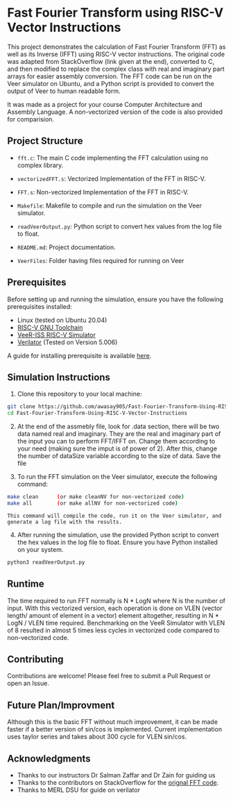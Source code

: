 # Fast Fourier Transform using RISC-V Vector Instructions

This project demonstrates the calculation of Fast Fourier Transform (FFT) as well as its Inverse (IFFT) using RISC-V vector instructions. The original code was adapted from StackOverflow (link given at the end), converted to C, and then modified to replace the complex class with real and imaginary part arrays for easier assembly conversion. The FFT code can be run on the Veer simulator on Ubuntu, and a Python script is provided to convert the output of Veer to human readable form. 

It was made as a project for your course Computer Architecture and Assembly Language. A non-vectorized version of the code is also provided for comparision. 

## Project Structure

- `fft.c`: The main C code implementing the FFT calculation using no complex library.

- `vectorizedFFT.s`: Vectorized Implementation of the FFT in RISC-V.

- `FFT.s`: Non-vectorized Implementation of the FFT in RISC-V.

- `Makefile`: Makefile to compile and run the simulation on the Veer simulator.

- `readVeerOutput.py`: Python script to convert hex values from the log file to float.

- `README.md`: Project documentation.

- `VeerFiles`: Folder having files required for running on Veer

## Prerequisites

Before setting up and running the simulation, ensure you have the following prerequisites installed:

- Linux (tested on Ubuntu 20.04)
- [RISC-V GNU Toolchain](https://github.com/riscv-collab/riscv-gnu-toolchain)
- [VeeR-ISS RISC-V Simulator](https://github.com/chipsalliance/VeeR-ISS)
- [Verilator](https://verilator.org/guide/latest/install.html) (Tested on Version 5.006)

A guide for installing prerequisite is available [here](./VeerFiles/VEERGUIDE.md).
## Simulation Instructions

1. Clone this repository to your local machine:

```bash
git clone https://github.com/awasay905/Fast-Fourier-Transform-Using-RISC-V-Vector-Instructions.git
cd Fast-Fourier-Transform-Using-RISC-V-Vector-Instructions
```

2. At the end of the assmebly file, look for .data section, there will be two data named real and imaginary. They are the real and imaginary part of the input you can to perform FFT/IFFT on. Change them according to your need (making sure the imput is of power of 2). After this, change the number of dataSize variable according to the size of data. Save the file

3. To run the FFT simulation on the Veer simulator, execute the following command:

```bash
make clean      (or make cleanNV for non-vectorized code)
make all        (or make allNV for non-vectorized code)
```

    This command will compile the code, run it on the Veer simulator, and generate a log file with the results.

4. After running the simulation, use the provided Python script to convert the hex values in the log file to float. Ensure you have Python installed on your system.

```bash
python3 readVeerOutput.py 
```
## Runtime
The time required to run FFT normally is N * LogN where N is the number of input. With this vectorized version, each operation is done on VLEN (vector length/ amount of element in a vector) element altogether, resulting in N * LogN / VLEN time required. Benchmarking on the VeeR Simulator with VLEN of 8 resulted in almost 5 times less cycles in vectorized code compared to non-vectorized code.

## Contributing
Contributions are welcome! Please feel free to submit a Pull Request or open an Issue.

## Future Plan/Improvment
Although this is the basic FFT without much improvement, it can be made faster if a better version of sin/cos is implemented. Current implementation uses taylor series and takes about 300 cycle for VLEN sin/cos. 

## Acknowledgments
- Thanks to our instructors Dr Salman Zaffar and Dr Zain for guiding us
- Thanks to the contributors on StackOverflow for the [orignal FFT code](https://stackoverflow.com/questions/8801158/fft-in-a-single-c-file).
- Thanks to MERL DSU for guide on verilator

